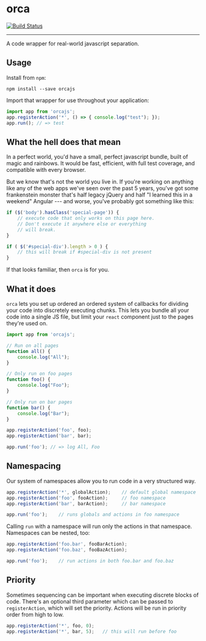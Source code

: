 # orca

[![Build Status](https://travis-ci.org/apsislabs/orca.svg?branch=master)](https://travis-ci.org/apsislabs/orca)

---

A code wrapper for real-world javascript separation.

## Usage

Install from `npm`:

```
npm install --save orcajs
```

Import that wrapper for use throughout your application:

```js
import app from 'orcajs';
app.registerAction('*', () => { console.log("test"); });
app.run(); // => test
```

## What the hell does that mean

In a perfect world, you'd have a small, perfect javascript bundle, built of magic and rainbows. It would be fast, efficient, with full test coverage, and compatible with every browser.

But we know that's not the world you live in. If you're working on anything like any of the web apps we've seen over the past 5 years, you've got some frankenstein monster that's half legacy jQuery and half "I learned this in a weekend" Angular --- and worse, you've probably got something like this:

```js
if ($('body').hasClass('special-page')) {
    // execute code that only works on this page here.
    // Don't execute it anywhere else or everything
    // will break.
}

if ( $('#special-div').length > 0 ) {
    // this will break if #special-div is not present
}
```

If that looks familiar, then `orca` is for you.

## What it does

`orca` lets you set up ordered an ordered system of callbacks for dividing your code into discretely executing chunks. This lets you bundle all your code into a single JS file, but limit your `react` component just to the pages they're used on.

```js
import app from 'orcajs';

// Run on all pages
function all() {
    console.log("All");
}

// Only run on foo pages
function foo() {
    console.log("Foo");
}

// Only run on bar pages
function bar() {
    console.log("Bar");
}

app.registerAction('foo', foo);
app.registerAction('bar', bar);

app.run('foo'); // => log All, Foo
```

## Namespacing

Our system of namespaces allow you to run code in a very structured way.

```js
app.registerAction('*', globalAction);    // default global namespace
app.registerAction('foo', fooAction);     // foo namespace
app.registerAction('bar', barAction);     // bar namespace

app.run('foo');    // runs globals and actions in foo namespace
```

Calling `run` with a namespace will run only the actions in that namespace. Namespaces can be nested, too:

```js
app.registerAction('foo.bar', fooBarAction);
app.registerAction('foo.baz', fooBazAction);

app.run('foo');    // run actions in both foo.bar and foo.baz
```

## Priority

Sometimes sequencing can be important when executing discrete blocks of code. There's an optional third parameter which can be passed to `registerAction`, which will set the priority. Actions will be run in priority order from high to low.

```js
app.registerAction('*', foo, 0);
app.registerAction('*', bar, 5);   // this will run before foo
```
